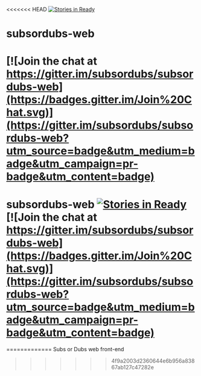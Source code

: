 <<<<<<< HEAD
[![Stories in Ready](https://badge.waffle.io/subsordubs/subsordubs-web.png?label=ready&title=Ready)](https://waffle.io/subsordubs/subsordubs-web)
# subsordubs-web
[![Join the chat at https://gitter.im/subsordubs/subsordubs-web](https://badges.gitter.im/Join%20Chat.svg)](https://gitter.im/subsordubs/subsordubs-web?utm_source=badge&utm_medium=badge&utm_campaign=pr-badge&utm_content=badge)
=======
# subsordubs-web [![Stories in Ready](https://badge.waffle.io/subsordubs/subsordubs-web.png?label=ready&title=Ready)](https://waffle.io/subsordubs/subsordubs-web) [![Join the chat at https://gitter.im/subsordubs/subsordubs-web](https://badges.gitter.im/Join%20Chat.svg)](https://gitter.im/subsordubs/subsordubs-web?utm_source=badge&utm_medium=badge&utm_campaign=pr-badge&utm_content=badge)
=============
Subs or Dubs web front-end
>>>>>>> 4f9a2003d2360644e6b956a83867ab127c47282e
